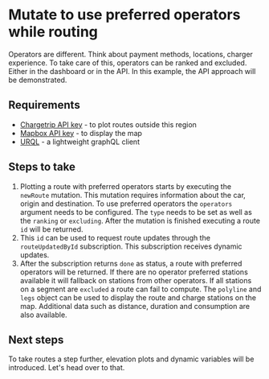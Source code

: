 # Mutate to use preferred operators while routing

Operators are different. Think about payment methods, locations, charger experience. To take care of this, operators can be ranked and excluded. Either in the dashboard or in the API. In this example, the API approach will be demonstrated.

## Requirements

- [Chargetrip API key](https://account.chargetrip.com) - to plot routes outside this region
- [Mapbox API key](https://www.mapbox.com) - to display the map
- [URQL](https://formidable.com/open-source/urql/) - a lightweight graphQL client

## Steps to take

1. Plotting a route with preferred operators starts by executing the `newRoute` mutation. This mutation requires information about the car, origin and destination. To use preferred operators the `operators` argument needs to be configured. The `type` needs to be set as well as the `ranking` or `excluding`. After the mutation is finished executing a route `id` will be returned.
2. This `id` can be used to request route updates through the `routeUpdatedById` subscription. This subscription receives dynamic updates.
3. After the subscription returns `done` as status, a route with preferred operators will be returned. If there are no operator preferred stations available it will fallback on stations from other operators. If all stations on a segment are `excluded` a route can fail to compute. The `polyline` and `legs` object can be used to display the route and charge stations on the map. Additional data such as distance, duration and consumption are also available.

## Next steps

To take routes a step further, elevation plots and dynamic variables will be introduced. Let's head over to that.
